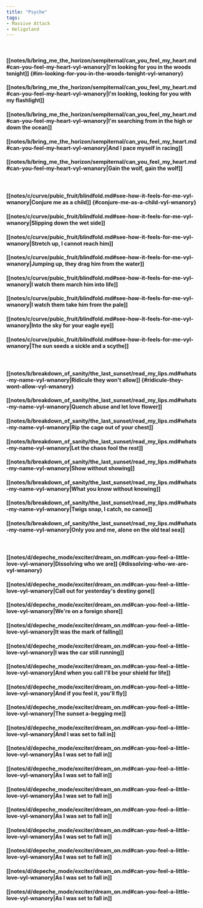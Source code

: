 ```yaml
---
title: "Psyche"
tags:
- Massive Attack
- Heligoland
---
```

&nbsp;
#### [[notes/b/bring_me_the_horizon/sempiternal/can_you_feel_my_heart.md#can-you-feel-my-heart-vyl-wnanory|I'm looking for you in the woods tonight]] {#im-looking-for-you-in-the-woods-tonight-vyl-wnanory}
#### [[notes/b/bring_me_the_horizon/sempiternal/can_you_feel_my_heart.md#can-you-feel-my-heart-vyl-wnanory|I'm looking, looking for you with my flashlight]]
#### [[notes/b/bring_me_the_horizon/sempiternal/can_you_feel_my_heart.md#can-you-feel-my-heart-vyl-wnanory|I'm searching from in the high or down the ocean]]
#### [[notes/b/bring_me_the_horizon/sempiternal/can_you_feel_my_heart.md#can-you-feel-my-heart-vyl-wnanory|And I pace myself in racing]]
#### [[notes/b/bring_me_the_horizon/sempiternal/can_you_feel_my_heart.md#can-you-feel-my-heart-vyl-wnanory|Gain the wolf, gain the wolf]]
&nbsp;
#### [[notes/c/curve/pubic_fruit/blindfold.md#see-how-it-feels-for-me-vyl-wnanory|Conjure me as a child]] {#conjure-me-as-a-child-vyl-wnanory}
#### [[notes/c/curve/pubic_fruit/blindfold.md#see-how-it-feels-for-me-vyl-wnanory|Slipping down the wet side]]
#### [[notes/c/curve/pubic_fruit/blindfold.md#see-how-it-feels-for-me-vyl-wnanory|Stretch up, I cannot reach him]]
#### [[notes/c/curve/pubic_fruit/blindfold.md#see-how-it-feels-for-me-vyl-wnanory|Jumping up, they drag him from the water]]
#### [[notes/c/curve/pubic_fruit/blindfold.md#see-how-it-feels-for-me-vyl-wnanory|I watch them march him into life]]
#### [[notes/c/curve/pubic_fruit/blindfold.md#see-how-it-feels-for-me-vyl-wnanory|I watch them take him from the pale]]
#### [[notes/c/curve/pubic_fruit/blindfold.md#see-how-it-feels-for-me-vyl-wnanory|Into the sky for your eagle eye]]
#### [[notes/c/curve/pubic_fruit/blindfold.md#see-how-it-feels-for-me-vyl-wnanory|The sun seeds a sickle and a scythe]]
&nbsp;
#### [[notes/b/breakdown_of_sanity/the_last_sunset/read_my_lips.md#whats-my-name-vyl-wnanory|Ridicule they won't allow]] {#ridicule-they-wont-allow-vyl-wnanory}
#### [[notes/b/breakdown_of_sanity/the_last_sunset/read_my_lips.md#whats-my-name-vyl-wnanory|Quench abuse and let love flower]]
#### [[notes/b/breakdown_of_sanity/the_last_sunset/read_my_lips.md#whats-my-name-vyl-wnanory|Rip the cage out of your chest]]
#### [[notes/b/breakdown_of_sanity/the_last_sunset/read_my_lips.md#whats-my-name-vyl-wnanory|Let the chaos fool the rest]]
#### [[notes/b/breakdown_of_sanity/the_last_sunset/read_my_lips.md#whats-my-name-vyl-wnanory|Show without showing]]
#### [[notes/b/breakdown_of_sanity/the_last_sunset/read_my_lips.md#whats-my-name-vyl-wnanory|What you know without knowing]]
#### [[notes/b/breakdown_of_sanity/the_last_sunset/read_my_lips.md#whats-my-name-vyl-wnanory|Twigs snap, I catch, no canoe]]
#### [[notes/b/breakdown_of_sanity/the_last_sunset/read_my_lips.md#whats-my-name-vyl-wnanory|Only you and me, alone on the old teal sea]]
&nbsp;
#### [[notes/d/depeche_mode/exciter/dream_on.md#can-you-feel-a-little-love-vyl-wnanory|Dissolving who we are]] {#dissolving-who-we-are-vyl-wnanory}
#### [[notes/d/depeche_mode/exciter/dream_on.md#can-you-feel-a-little-love-vyl-wnanory|Call out for yesterday's destiny gone]]
#### [[notes/d/depeche_mode/exciter/dream_on.md#can-you-feel-a-little-love-vyl-wnanory|We're on a foreign shore]]
#### [[notes/d/depeche_mode/exciter/dream_on.md#can-you-feel-a-little-love-vyl-wnanory|It was the mark of falling]]
#### [[notes/d/depeche_mode/exciter/dream_on.md#can-you-feel-a-little-love-vyl-wnanory|I was the car still running]]
#### [[notes/d/depeche_mode/exciter/dream_on.md#can-you-feel-a-little-love-vyl-wnanory|And when you call I'll be your shield for life]]
#### [[notes/d/depeche_mode/exciter/dream_on.md#can-you-feel-a-little-love-vyl-wnanory|And if you feel it, you'll fly]]
#### [[notes/d/depeche_mode/exciter/dream_on.md#can-you-feel-a-little-love-vyl-wnanory|The sunset a-begging me]]
#### [[notes/d/depeche_mode/exciter/dream_on.md#can-you-feel-a-little-love-vyl-wnanory|And I was set to fall in]]
#### [[notes/d/depeche_mode/exciter/dream_on.md#can-you-feel-a-little-love-vyl-wnanory|As I was set to fall in]]
#### [[notes/d/depeche_mode/exciter/dream_on.md#can-you-feel-a-little-love-vyl-wnanory|As I was set to fall in]]
#### [[notes/d/depeche_mode/exciter/dream_on.md#can-you-feel-a-little-love-vyl-wnanory|As I was set to fall in]]
#### [[notes/d/depeche_mode/exciter/dream_on.md#can-you-feel-a-little-love-vyl-wnanory|As I was set to fall in]]
#### [[notes/d/depeche_mode/exciter/dream_on.md#can-you-feel-a-little-love-vyl-wnanory|As I was set to fall in]]
#### [[notes/d/depeche_mode/exciter/dream_on.md#can-you-feel-a-little-love-vyl-wnanory|As I was set to fall in]]
#### [[notes/d/depeche_mode/exciter/dream_on.md#can-you-feel-a-little-love-vyl-wnanory|As I was set to fall in]]
#### [[notes/d/depeche_mode/exciter/dream_on.md#can-you-feel-a-little-love-vyl-wnanory|As I was set to fall in]]
